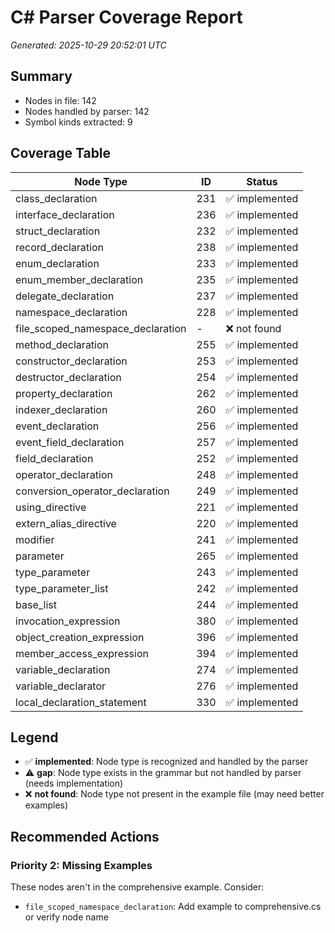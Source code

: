 # C# Parser Coverage Report

*Generated: 2025-10-29 20:52:01 UTC*

## Summary
- Nodes in file: 142
- Nodes handled by parser: 142
- Symbol kinds extracted: 9

## Coverage Table

| Node Type | ID | Status |
|-----------|-----|--------|
| class_declaration | 231 | ✅ implemented |
| interface_declaration | 236 | ✅ implemented |
| struct_declaration | 232 | ✅ implemented |
| record_declaration | 238 | ✅ implemented |
| enum_declaration | 233 | ✅ implemented |
| enum_member_declaration | 235 | ✅ implemented |
| delegate_declaration | 237 | ✅ implemented |
| namespace_declaration | 228 | ✅ implemented |
| file_scoped_namespace_declaration | - | ❌ not found |
| method_declaration | 255 | ✅ implemented |
| constructor_declaration | 253 | ✅ implemented |
| destructor_declaration | 254 | ✅ implemented |
| property_declaration | 262 | ✅ implemented |
| indexer_declaration | 260 | ✅ implemented |
| event_declaration | 256 | ✅ implemented |
| event_field_declaration | 257 | ✅ implemented |
| field_declaration | 252 | ✅ implemented |
| operator_declaration | 248 | ✅ implemented |
| conversion_operator_declaration | 249 | ✅ implemented |
| using_directive | 221 | ✅ implemented |
| extern_alias_directive | 220 | ✅ implemented |
| modifier | 241 | ✅ implemented |
| parameter | 265 | ✅ implemented |
| type_parameter | 243 | ✅ implemented |
| type_parameter_list | 242 | ✅ implemented |
| base_list | 244 | ✅ implemented |
| invocation_expression | 380 | ✅ implemented |
| object_creation_expression | 396 | ✅ implemented |
| member_access_expression | 394 | ✅ implemented |
| variable_declaration | 274 | ✅ implemented |
| variable_declarator | 276 | ✅ implemented |
| local_declaration_statement | 330 | ✅ implemented |

## Legend

- ✅ **implemented**: Node type is recognized and handled by the parser
- ⚠️ **gap**: Node type exists in the grammar but not handled by parser (needs implementation)
- ❌ **not found**: Node type not present in the example file (may need better examples)

## Recommended Actions

### Priority 2: Missing Examples
These nodes aren't in the comprehensive example. Consider:

- `file_scoped_namespace_declaration`: Add example to comprehensive.cs or verify node name

